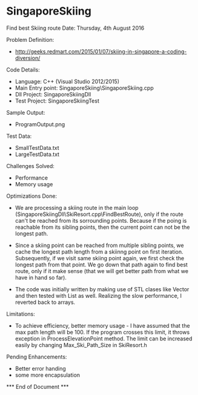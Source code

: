# SingaporeSkiing
Find best Skiing route
Date: Thursday, 4th August 2016

Problem Definition:

- http://geeks.redmart.com/2015/01/07/skiing-in-singapore-a-coding-diversion/

Code Details:

- Language: C++ (Visual Studio 2012/2015)
- Main Entry point: SingaporeSkiing\SingaporeSkiing.cpp
- Dll Project: SingaporeSkiingDll
- Test Project: SingaporeSkiingTest

Sample Output: 
- ProgramOutput.png

Test Data: 
- SmallTestData.txt 
- LargeTestData.txt

Challenges Solved:
- Performance
- Memory usage

Optimizations Done:
- We are processing a skiing route in the main loop (SingaporeSkiingDll\SkiResort.cpp\FindBestRoute), only if the route can't be reached from its sorrounding points.
Because if the poing is reachable from its sibling points, then the current point can not be the longest path.

- Since a skiing point can be reached from multiple sibling points, we cache the longest path length from a skiinng point on first iteration.  Subsequently, if we visit
same skiing point again, we first check the longest path from that point.  We go down that path again to find best route, only if it make sense (that we will get better path from what we have in hand so far).

- The code was initially written by making use of STL clases like Vector and then tested with List as well.  Realizing the slow performance, I reverted back to arrays.

Limitations:
- To achieve efficiency, better memory usage - I have assumed that the max path length will be 100.  If the program crosses this limit, it throws exception in ProcessElevationPoint method.
The limit can be increased easily by changing Max_Ski_Path_Size in SkiResort.h

Pending Enhancements:

- Better error handing
- some more encapsulation

*** End of Document ***



